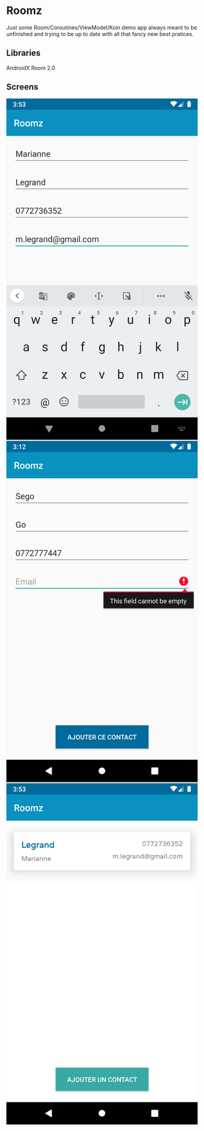 # Roomz
Just some Room/Coroutines/ViewModel/Koin demo app always meant to be unfinished and trying to be up to date with all that fancy new best pratices.

## Libraries
AndroidX
Room 2.0

## Screens

![alt text](https://github.com/livdroid/roomz/blob/master/screencapture/roomz_insertempty.png?raw=false)
![alt text](https://github.com/livdroid/roomz/blob/master/screencapture/roomz_inserterror.png?raw=false)
![alt text](https://github.com/livdroid/roomz/blob/master/screencapture/roomz_mainactivity.png?raw=false)
